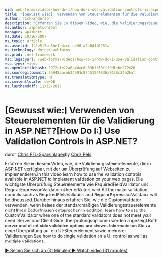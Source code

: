 ```yaml
---
uid: web-forms/videos/how-do-i/how-do-i-use-validation-controls-in-aspnet
title: "[Gewusst wie:]  Verwenden von Steuerelementen für die Validierung in ASP.NET? | Microsoft-Dokumentation"
author: rick-anderson
description: "Erfahren Sie in diesem Video, wie, die Validierungssteuerelemente, die in ASP.NET verfügbar, mit der um Überprüfung auf Webseiten zu implementieren. Die wichtigste Überprüfung steuert z. B...."
ms.author: aspnetcontent
manager: wpickett
ms.date: 10/26/2007
ms.topic: article
ms.assetid: 1f2e5f5b-8be1-4acc-ae36-a2e0d140251a
ms.technology: dotnet-webforms
ms.prod: .net-framework
msc.legacyurl: /web-forms/videos/how-do-i/how-do-i-use-validation-controls-in-aspnet
msc.type: video
ms.openlocfilehash: 2972cfe22a0e4dac8c33bfc50fff9dfebe272d20
ms.sourcegitcommit: 9a9483aceb34591c97451997036a9120c3fe2baf
ms.translationtype: MT
ms.contentlocale: de-DE
ms.lasthandoff: 11/10/2017
---
```

<a name="how-do-i--use-validation-controls-in-aspnet"></a><span data-ttu-id="55cdd-105">[Gewusst wie:]  Verwenden von Steuerelementen für die Validierung in ASP.NET?</span><span class="sxs-lookup"><span data-stu-id="55cdd-105">[How Do I:]  Use Validation Controls in ASP.NET?</span></span>
====================
<span data-ttu-id="55cdd-106">durch [Chris PEL-Spareinlagen](https://twitter.com/chrispels)</span><span class="sxs-lookup"><span data-stu-id="55cdd-106">by [Chris Pels](https://twitter.com/chrispels)</span></span>

<span data-ttu-id="55cdd-107">Erfahren Sie in diesem Video, wie, die Validierungssteuerelemente, die in ASP.NET verfügbar, mit der um Überprüfung auf Webseiten zu implementieren.</span><span class="sxs-lookup"><span data-stu-id="55cdd-107">In this video learn how to use the validation controls available in ASP.NET to implement validation on your web pages.</span></span> <span data-ttu-id="55cdd-108">Die wichtigste Überprüfung Steuerelemente wie RequiredFieldValidator und RegularExpressionValidator näher erläutert wird.</span><span class="sxs-lookup"><span data-stu-id="55cdd-108">All the major validation controls such as RequiredFieldValidator and RegularExpressionValidator will be discussed.</span></span> <span data-ttu-id="55cdd-109">Darüber hinaus erfahren Sie, wie die CustomValidator verwenden, wenn keines der standardmäßigen Validierungssteuerelemente nicht Ihren Bedürfnissen entsprechen.</span><span class="sxs-lookup"><span data-stu-id="55cdd-109">In addition, learn how to use the CustomValidator when one of the standard validators does not meet your need.</span></span> <span data-ttu-id="55cdd-110">Server und Client-Side Überprüfungsoptionen werden angezeigt.</span><span class="sxs-lookup"><span data-stu-id="55cdd-110">Both server and client side validation options are shown.</span></span> <span data-ttu-id="55cdd-111">Informationen Sie zu einer Überprüfung auf ein UI-Steuerelement sowie mehrerer Validierungen.</span><span class="sxs-lookup"><span data-stu-id="55cdd-111">See how to do single validation on a UI control as well as multiple validations.</span></span>

[<span data-ttu-id="55cdd-112">&#9654; Sehen Sie sich an (31 Minuten)</span><span class="sxs-lookup"><span data-stu-id="55cdd-112">&#9654; Watch video (31 minutes)</span></span>](https://channel9.msdn.com/Blogs/ASP-NET-Site-Videos/how-do-i-use-validation-controls-in-aspnet)
